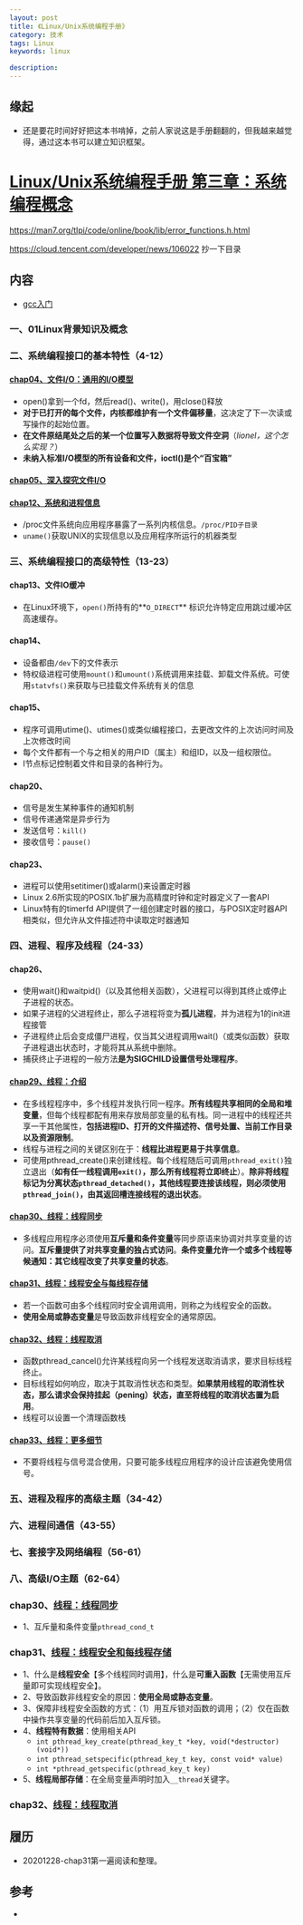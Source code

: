 ```yaml
---
layout: post  
title: 《Linux/Unix系统编程手册》  
category: 技术  
tags: Linux      
keywords: linux     

description:    
---  
```


##  缘起
+ 还是要花时间好好把这本书啃掉，之前人家说这是手册翻翻的，但我越来越觉得，通过这本书可以建立知识框架。

# [Linux/Unix系统编程手册 第三章：系统编程概念](https://www.cnblogs.com/pluse/p/6296992.html)

https://man7.org/tlpi/code/online/book/lib/error_functions.h.html



https://cloud.tencent.com/developer/news/106022 抄一下目录

##  内容

+ [gcc入门](https://gitee.com/fewolflion/BookNote/blob/master/01lioneloutput/21UnixPrograming/0gcc%E5%85%A5%E9%97%A8.md)

### 一、01Linux背景知识及概念

### 二、系统编程接口的基本特性（4-12）

#### [chap04、文件I/O：通用的I/O模型](https://gitee.com/fewolflion/BookNote/blob/master/01lioneloutput/21UnixPrograming/02Part2IO/chap04%E6%96%87%E4%BB%B6IO%E9%80%9A%E7%94%A8%E7%9A%84IO%E6%A8%A1%E5%9E%8B.md)

- open()拿到一个fd，然后read()、write()，用close()释放
- **对于已打开的每个文件，内核都维护有一个文件偏移量**，这决定了下一次读或写操作的起始位置。
- **在文件原结尾处之后的某一个位置写入数据将导致文件空洞**（*lionel，这个怎么实现？*）
- **未纳入标准I/O模型的所有设备和文件，ioctl()是个“百宝箱”**

#### [chap05、深入探究文件I/O](https://gitee.com/fewolflion/BookNote/blob/master/01lioneloutput/21UnixPrograming/02Part2IO/chap05%E6%B7%B1%E5%85%A5%E6%8E%A2%E7%A9%B6%E6%96%87%E4%BB%B6IO.md)

#### [chap12、系统和进程信息](https://gitee.com/fewolflion/BookNote/blob/master/01lioneloutput/21UnixPrograming/02Part2IO/chap12%E7%B3%BB%E7%BB%9F%E5%92%8C%E8%BF%9B%E7%A8%8B%E4%BF%A1%E6%81%AF.md)

+ /proc文件系统向应用程序暴露了一系列内核信息。`/proc/PID子目录`
+ `uname()`获取UNIX的实现信息以及应用程序所运行的机器类型

### 三、系统编程接口的高级特性（13-23）

#### chap13、文件IO缓冲

+ 在Linux环境下，`open()`所持有的**`O_DIRECT`** 标识允许特定应用跳过缓冲区高速缓存。

#### chap14、

+ 设备都由`/dev`下的文件表示
+ 特权级进程可使用`mount()`和`umount()`系统调用来挂载、卸载文件系统。可使用`statvfs()`来获取与已挂载文件系统有关的信息

#### chap15、

+ 程序可调用utime()、utimes()或类似编程接口，去更改文件的上次访问时间及上次修改时间
+ 每个文件都有一个与之相关的用户ID（属主）和组ID，以及一组权限位。
+ I节点标记控制着文件和目录的各种行为。

#### chap20、

+ 信号是发生某种事件的通知机制
+ 信号传递通常是异步行为
+ 发送信号：`kill()`
+ 接收信号：`pause()`

#### chap23、

+ 进程可以使用setitimer()或alarm()来设置定时器
+ Linux 2.6所实现的POSIX.1b扩展为高精度时钟和定时器定义了一套API
+ Linux特有的timerfd API提供了一组创建定时器的接口，与POSIX定时器API相类似，但允许从文件描述符中读取定时器通知

### 四、进程、程序及线程（24-33）

#### chap26、

+ 使用wait()和waitpid()（以及其他相关函数），父进程可以得到其终止或停止子进程的状态。
+ 如果子进程的父进程终止，那么子进程将变为**孤儿进程**，并为进程为1的init进程接管
+ 子进程终止后会变成僵尸进程，仅当其父进程调用wait()（或类似函数）获取子进程退出状态时，才能将其从系统中删除。
+ 捕获终止子进程的一般方法**是为SIGCHILD设置信号处理程序**。

#### [chap29、线程：介绍](https://gitee.com/fewolflion/BookNote/blob/master/01lioneloutput/21UnixPrograming/04Part4ProcessThread/chap29%E7%BA%BF%E7%A8%8B-%E4%BB%8B%E7%BB%8D.md)

+ 在多线程程序中，多个线程并发执行同一程序。**所有线程共享相同的全局和堆变量**，但每个线程都配有用来存放局部变量的私有栈。同一进程中的线程还共享一干其他属性，**包括进程ID、打开的文件描述符、信号处置、当前工作目录以及资源限制**。
+ 线程与进程之间的关键区别在于：**线程比进程更易于共享信息**。
+ 可使用pthread_create()来创建线程。每个线程随后可调用`pthread_exit()`独立退出（**如有任一线程调用`exit()`，那么所有线程将立即终止**）。**除非将线程标记为分离状态`pthread_detached()`，其他线程要连接该线程，则必须使用`pthread_join()`，由其返回槽连接线程的退出状态**。

#### [chap30、线程：线程同步](https://gitee.com/fewolflion/BookNote/blob/master/01lioneloutput/21UnixPrograming/04Part4ProcessThread/chap30%E7%BA%BF%E7%A8%8B-%E7%BA%BF%E7%A8%8B%E5%90%8C%E6%AD%A5.md)

+ 多线程应用程序必须使用**互斥量和条件变量**等同步原语来协调对共享变量的访问。**互斥量提供了对共享变量的独占式访问**。**条件变量允许一个或多个线程等候通知：其它线程改变了共享变量的状态**。

#### [chap31、线程：线程安全与每线程存储](https://gitee.com/fewolflion/BookNote/blob/master/01lioneloutput/21UnixPrograming/04Part4ProcessThread/chap31%E7%BA%BF%E7%A8%8B-%E7%BA%BF%E7%A8%8B%E5%AE%89%E5%85%A8%E5%92%8C%E6%AF%8F%E7%BA%BF%E7%A8%8B%E5%AD%98%E5%82%A8.md)

+ 若一个函数可由多个线程同时安全调用调用，则称之为线程安全的函数。
+ **使用全局或静态变量**是导致函数非线程安全的通常原因。

#### [chap32、线程：线程取消](https://gitee.com/fewolflion/BookNote/blob/master/01lioneloutput/21UnixPrograming/04Part4ProcessThread/chap32%E7%BA%BF%E7%A8%8B-%E7%BA%BF%E7%A8%8B%E5%8F%96%E6%B6%88.md)

+ 函数pthread_cancel()允许某线程向另一个线程发送取消请求，要求目标线程终止。
+ 目标线程如何响应，取决于其取消性状态和类型。**如果禁用线程的取消性状态，那么请求会保持挂起（pening）状态，直至将线程的取消状态置为启用**。
+ 线程可以设置一个清理函数栈

#### [chap33、线程：更多细节](https://gitee.com/fewolflion/BookNote/blob/master/01lioneloutput/21UnixPrograming/04Part4ProcessThread/chap33%E7%BA%BF%E7%A8%8B-%E6%9B%B4%E5%A4%9A%E7%BB%86%E8%8A%82.md)

+ 不要将线程与信号混合使用，只要可能多线程应用程序的设计应该避免使用信号。

### 五、进程及程序的高级主题（34-42）

### 六、进程间通信（43-55）

### 七、套接字及网络编程（56-61）

### 八、高级I/O主题（62-64）



### chap30、[线程：线程同步](https://www.cnblogs.com/fewolflion/p/14209297.html)

+ 1、互斥量和条件变量`pthread_cond_t`

### chap31、[线程：线程安全和每线程存储](https://www.cnblogs.com/fewolflion/p/14204253.html)

+ 1、什么是**线程安全**【多个线程同时调用】，什么是**可重入函数**【无需使用互斥量即可实现线程安全】。
+ 2、导致函数非线程安全的原因：**使用全局或静态变量**。
+ 3、保障非线程安全函数的方式：（1）用互斥锁对函数的调用；（2）仅在函数中操作共享变量的代码前后加入互斥锁。
+ 4、**线程特有数据**：使用相关API
  + `int pthread_key_create(pthread_key_t *key, void(*destructor)(void*))`
  + `int pthread_setspecific(pthread_key_t key, const void* value)`
  + `int *pthread_getspecific(pthread_key_t key)`
+ 5、**线程局部存储**：在全局变量声明时加入`__thread`关键字。

### chap32、[线程：线程取消](https://www.cnblogs.com/fewolflion/p/14209205.html)

## 履历
+ 20201228-chap31第一遍阅读和整理。

## 参考

+ 